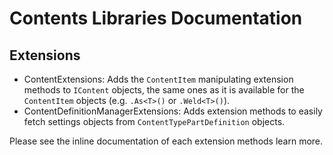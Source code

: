 ﻿# Contents Libraries Documentation



## Extensions

- ContentExtensions: Adds the `ContentItem` manipulating extension methods to `IContent` objects, the same ones as it is available for the `ContentItem` objects (e.g. `.As<T>()` or `.Weld<T>()`).
- ContentDefinitionManagerExtensions: Adds extension methods to easily fetch settings objects from `ContentTypePartDefinition` objects.

Please see the inline documentation of each extension methods learn more.
